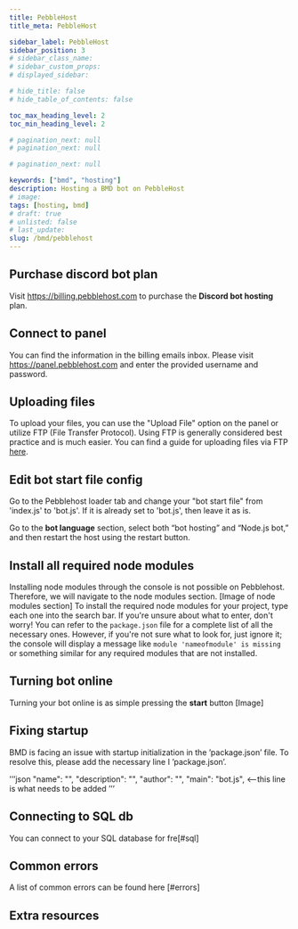 ```yaml
---
title: PebbleHost
title_meta: PebbleHost

sidebar_label: PebbleHost
sidebar_position: 3
# sidebar_class_name:
# sidebar_custom_props: 
# displayed_sidebar:

# hide_title: false
# hide_table_of_contents: false

toc_max_heading_level: 2
toc_min_heading_level: 2

# pagination_next: null
# pagination_next: null

# pagination_next: null

keywords: ["bmd", "hosting"]
description: Hosting a BMD bot on PebbleHost
# image: 
tags: [hosting, bmd]
# draft: true
# unlisted: false
# last_update: 
slug: /bmd/pebblehost
---
```


## Purchase discord bot plan
Visit https://billing.pebblehost.com to purchase the **Discord bot hosting** plan.
## Connect to panel
You can find the information in the billing emails inbox. Please visit https://panel.pebblehost.com and enter the provided username and password.
## Uploading files
To upload your files, you can use the "Upload File" option on the panel or utilize FTP (File Transfer Protocol). Using FTP is generally considered best practice and is much easier. You can find a guide for uploading files via FTP [here](#ftp).
## Edit bot start file config
Go to the Pebblehost loader tab and change your "bot start file" from 'index.js' to 'bot.js'. If it is already set to 'bot.js', then leave it as is.

Go to the **bot language** section, select both “bot hosting” and “Node.js bot,” and then restart the host using the restart button.
## Install all required node modules 
Installing node modules through the console is not possible on Pebblehost. Therefore, we will navigate to the node modules section.
[Image of node modules section]
To install the required node modules for your project, type each one into the search bar. If you're unsure about what to enter, don't worry! You can refer to the `package.json` file for a complete list of all the necessary ones. However, if you're not sure what to look for, just ignore it; the console will display a message like `module 'nameofmodule' is missing` or something similar for any required modules that are not installed.
## Turning bot online
Turning your bot online is as simple pressing the **start** button
[Image]
## Fixing startup
BMD is facing an issue with startup initialization in the ʼpackage.jsonʼ file. To resolve this, please add the necessary line I ʼpackage.jsonʼ.

ʼʼʼjson
"name": "",
  "description": "",
  "author": "",
  "main": "bot.js",   <——this line is what needs to be added
  ʼʼʼ
## Connecting to SQL db
You can connect to your SQL database for fre[#sql]
## Common errors 
A list of common errors can be found here [#errors]
## Extra resources
